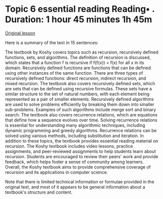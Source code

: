 # Topic 6 essential reading Reading• . Duration: 1 hour 45 minutes 1h 45m

[Original lesson](https://www.coursera.org/learn/uol-discrete-mathematics/supplement/L9zA7/topic-6-essential-reading)

Here is a summary of the text in 15 sentences:

The textbook by Koshy covers topics such as recursion, recursively defined functions, sets, and algorithms. The definition of recursion is discussed, which states that a function f is recursive if f(f(x)) = f(x) for all x in its domain. Recursively defined functions are functions that can be defined using other instances of the same function. There are three types of recursively defined functions: direct recursion, indirect recursion, and mixed recursion. The textbook also covers recursively defined sets, which are sets that can be defined using recursive formulas. These sets have a similar structure to the set of natural numbers, with each element being represented as a pair of smaller elements. Recursively defined algorithms are used to solve problems efficiently by breaking them down into smaller sub-problems. Examples of such algorithms include merge sort and binary search. The textbook also covers recurrence relations, which are equations that define how a sequence evolves over time. Solving recurrence relations is essential for understanding many algorithmic techniques, including dynamic programming and greedy algorithms. Recurrence relations can be solved using various methods, including substitution and iteration. In addition to these topics, the textbook provides essential reading material on recursion. The Koshy textbook includes video lessons, practice assignments, and peer-reviewed assignments to help students learn about recursion. Students are encouraged to review their peers' work and provide feedback, which helps foster a sense of community among learners. Overall, the Koshy textbook aims to provide comprehensive coverage of recursion and its applications in computer science.

Note that there is limited technical information or formulae provided in the original text, and most of it appears to be general information about a textbook's structure and content.


